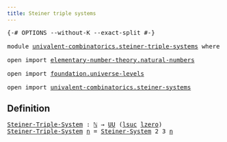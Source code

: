 ```yaml
---
title: Steiner triple systems
---
```


<pre class="Agda"><a id="48" class="Symbol">{-#</a> <a id="52" class="Keyword">OPTIONS</a> <a id="60" class="Pragma">--without-K</a> <a id="72" class="Pragma">--exact-split</a> <a id="86" class="Symbol">#-}</a>

<a id="91" class="Keyword">module</a> <a id="98" href="univalent-combinatorics.steiner-triple-systems.html" class="Module">univalent-combinatorics.steiner-triple-systems</a> <a id="145" class="Keyword">where</a>

<a id="152" class="Keyword">open</a> <a id="157" class="Keyword">import</a> <a id="164" href="elementary-number-theory.natural-numbers.html" class="Module">elementary-number-theory.natural-numbers</a>

<a id="206" class="Keyword">open</a> <a id="211" class="Keyword">import</a> <a id="218" href="foundation.universe-levels.html" class="Module">foundation.universe-levels</a>

<a id="246" class="Keyword">open</a> <a id="251" class="Keyword">import</a> <a id="258" href="univalent-combinatorics.steiner-systems.html" class="Module">univalent-combinatorics.steiner-systems</a>
</pre>
## Definition

<pre class="Agda"><a id="Steiner-Triple-System"></a><a id="326" href="univalent-combinatorics.steiner-triple-systems.html#326" class="Function">Steiner-Triple-System</a> <a id="348" class="Symbol">:</a> <a id="350" href="elementary-number-theory.natural-numbers.html#1548" class="Datatype">ℕ</a> <a id="352" class="Symbol">→</a> <a id="354" href="foundation-core.universe-levels.html#235" class="Primitive">UU</a> <a id="357" class="Symbol">(</a><a id="358" href="Agda.Primitive.html#780" class="Primitive">lsuc</a> <a id="363" href="Agda.Primitive.html#764" class="Primitive">lzero</a><a id="368" class="Symbol">)</a>
<a id="370" href="univalent-combinatorics.steiner-triple-systems.html#326" class="Function">Steiner-Triple-System</a> <a id="392" href="univalent-combinatorics.steiner-triple-systems.html#392" class="Bound">n</a> <a id="394" class="Symbol">=</a> <a id="396" href="univalent-combinatorics.steiner-systems.html#796" class="Function">Steiner-System</a> <a id="411" class="Number">2</a> <a id="413" class="Number">3</a> <a id="415" href="univalent-combinatorics.steiner-triple-systems.html#392" class="Bound">n</a>
</pre>
